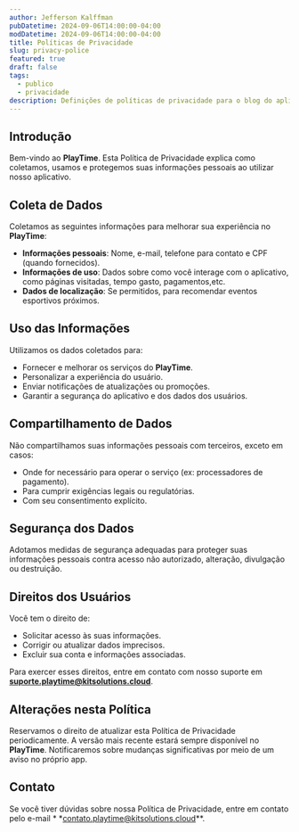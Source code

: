 ```yaml
---
author: Jefferson Kalffman
pubDatetime: 2024-09-06T14:00:00-04:00
modDatetime: 2024-09-06T14:00:00-04:00
title: Políticas de Privacidade
slug: privacy-police
featured: true
draft: false
tags:
  - publico
  - privacidade
description: Definições de políticas de privacidade para o blog do aplicativo Playtime.
---
```


## Introdução

Bem-vindo ao **PlayTime**. Esta Política de Privacidade explica como coletamos, usamos e protegemos suas informações
pessoais ao utilizar nosso aplicativo.

## Coleta de Dados

Coletamos as seguintes informações para melhorar sua experiência no **PlayTime**:

- **Informações pessoais**: Nome, e-mail, telefone para contato e CPF (quando fornecidos).
- **Informações de uso**: Dados sobre como você interage com o aplicativo, como páginas visitadas, tempo gasto,
  pagamentos,etc.
- **Dados de localização**: Se permitidos, para recomendar eventos esportivos próximos.

## Uso das Informações

Utilizamos os dados coletados para:

- Fornecer e melhorar os serviços do **PlayTime**.
- Personalizar a experiência do usuário.
- Enviar notificações de atualizações ou promoções.
- Garantir a segurança do aplicativo e dos dados dos usuários.

## Compartilhamento de Dados

Não compartilhamos suas informações pessoais com terceiros, exceto em casos:

- Onde for necessário para operar o serviço (ex: processadores de pagamento).
- Para cumprir exigências legais ou regulatórias.
- Com seu consentimento explícito.

## Segurança dos Dados

Adotamos medidas de segurança adequadas para proteger suas informações pessoais contra acesso não autorizado, alteração,
divulgação ou destruição.

## Direitos dos Usuários

Você tem o direito de:

- Solicitar acesso às suas informações.
- Corrigir ou atualizar dados imprecisos.
- Excluir sua conta e informações associadas.

Para exercer esses direitos, entre em contato com nosso suporte em **suporte.playtime@kitsolutions.cloud**.

## Alterações nesta Política

Reservamos o direito de atualizar esta Política de Privacidade periodicamente. A versão mais recente estará sempre
disponível no **PlayTime**. Notificaremos sobre mudanças significativas por meio de um aviso no próprio app.

## Contato

Se você tiver dúvidas sobre nossa Política de Privacidade, entre em contato pelo e-mail \* \*contato.playtime@kitsolutions.cloud**.
